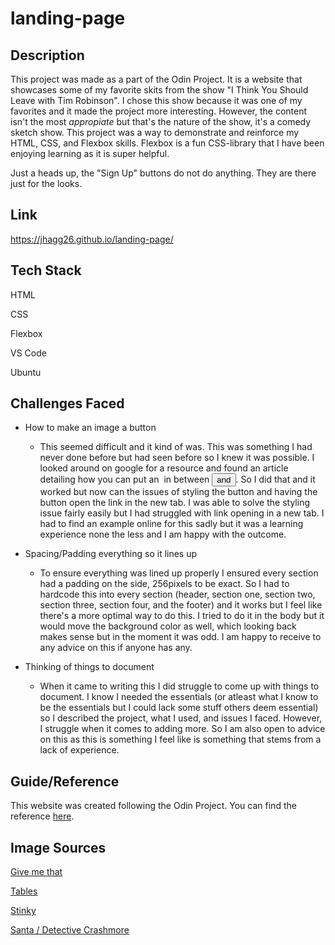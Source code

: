 # landing-page

## Description
This project was made as a part of the Odin Project. It is a website that showcases some of my favorite skits from the show "I Think You Should Leave with Tim Robinson". I chose this show because it was one of my favorites and it made the project more interesting. However, the content isn't the most *appropiate* but that's the nature of the show, it's a comedy sketch show. This project was a way to demonstrate and reinforce my HTML, CSS, and Flexbox skills. Flexbox is a 
fun CSS-library that I have been enjoying learning as it is super helpful.

Just a heads up, the "Sign Up" buttons do not do anything. They are there just for the looks.

## Link
https://jhagg26.github.io/landing-page/

## Tech Stack
HTML

CSS

Flexbox

VS Code

Ubuntu

## Challenges Faced
* How to make an image a button
  - This seemed difficult and it kind of was. This was something I had never done before but had seen before so I knew it was possible. 
    I looked around on google for a resource and found an article detailing how you can put an <img> in between <button> and </button>.
    So I did that and it worked but now can the issues of styling the button and having the button open the link in the new tab. 
    I was able to solve the styling issue fairly easily but I had struggled with link opening in a new tab. I had to find an example
    online for this sadly but it was a learning experience none the less and I am happy with the outcome.
    
 * Spacing/Padding everything so it lines up 
    - To ensure everything was lined up properly I ensured every section had a padding on the side, 256pixels to be exact. So I had to hardcode this 
      into every section (header, section one, section two, section three, section four, and the footer) and it works but I feel like there's a more optimal
      way to do this. I tried to do it in the body but it would move the background color as well, which looking back makes sense but in the moment it was 
      odd. I am happy to receive to any advice on this if anyone has any. 

  * Thinking of things to document
    - When it came to writing this I did struggle to come up with things to document. I know I needed the essentials (or atleast what I know to be the
      essentials but I could lack some stuff others deem essential) so I described the project, what I used, and issues I faced. However, I struggle when it
      comes to adding more. So I am also open to advice on this as this is something I feel like is something that stems from a lack of experience.
      
## Guide/Reference
This website was created following the Odin Project.
You can find the reference [here](https://www.theodinproject.com/lessons/foundations-landing-page).

## Image Sources
[Give me that](https://www.google.com/url?sa=i&url=https%3A%2F%2Fwww.theringer.com%2Ftv%2F2021%2F7%2F28%2F22596374%2Fi-think-you-should-leave-season-2-old-guys-crashmore-yurabay-doug&psig=AOvVaw3eFIwLKj0kuF9_jkh8hGD_&ust=1680130897062000&source=images&cd=vfe&ved=0CAwQjRxqFwoTCPDxgb3d__0CFQAAAAAdAAAAABAD)

[Tables](https://pbs.twimg.com/media/E9bmRaCX0AM8cJU.jpg:large)

[Stinky](https://www.looper.com/img/gallery/i-think-you-should-leave-season-2-release-date-cast-and-plot-what-we-know-so-far/when-will-season-2-i-think-you-should-leave-with-tim-robinson-be-released-1619702723.jpg)

[Santa / Detective Crashmore](https://www.tvinsider.com/wp-content/uploads/2021/07/I-think-you-should-leave-203-santa.jpg)

